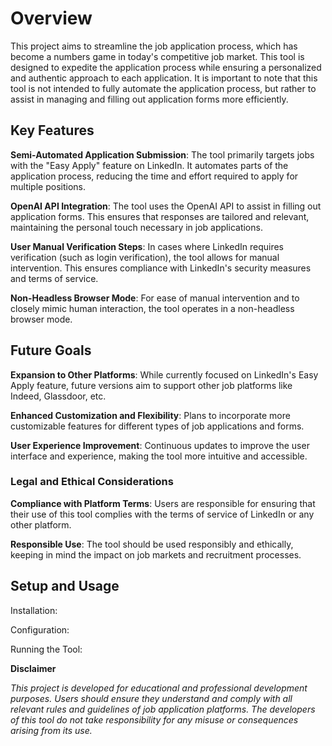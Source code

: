 # Overview

This project aims to streamline the job application process, which has become a numbers game in today's competitive job market. This tool is designed to expedite the application process while ensuring a personalized and authentic approach to each application. It is important to note that this tool is not intended to fully automate the application process, but rather to assist in managing and filling out application forms more efficiently.

  

## Key Features

**Semi-Automated Application Submission**: The tool primarily targets jobs with the "Easy Apply" feature on LinkedIn. It automates parts of the application process, reducing the time and effort required to apply for multiple positions.

**OpenAI API Integration**: The tool uses the OpenAI API to assist in filling out application forms. This ensures that responses are tailored and relevant, maintaining the personal touch necessary in job applications.

**User Manual Verification Steps**: In cases where LinkedIn requires verification (such as login verification), the tool allows for manual intervention. This ensures compliance with LinkedIn's security measures and terms of service.

**Non-Headless Browser Mode**: For ease of manual intervention and to closely mimic human interaction, the tool operates in a non-headless browser mode.

## Future Goals

**Expansion to Other Platforms**: While currently focused on LinkedIn's Easy Apply feature, future versions aim to support other job platforms like Indeed, Glassdoor, etc.

**Enhanced Customization and Flexibility**: Plans to incorporate more customizable features for different types of job applications and forms.

**User Experience Improvement**: Continuous updates to improve the user interface and experience, making the tool more intuitive and accessible.

### Legal and Ethical Considerations

**Compliance with Platform Terms**: Users are responsible for ensuring that their use of this tool complies with the terms of service of LinkedIn or any other platform.

**Responsible Use**: The tool should be used responsibly and ethically, keeping in mind the impact on job markets and recruitment processes.

## Setup and Usage

Installation: 

Configuration: 

Running the Tool: 



**Disclaimer**

*This project is developed for educational and professional development purposes. Users should ensure they understand and comply with all relevant rules and guidelines of job application platforms. The developers of this tool do not take responsibility for any misuse or consequences arising from its use.*